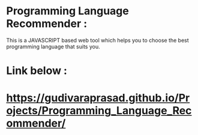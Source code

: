 # Programming Language Recommender :

This is a JAVASCRIPT based web tool which helps you to choose the best programming language that suits you.

# Link below :

# https://gudivaraprasad.github.io/Projects/Programming_Language_Recommender/
